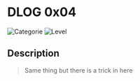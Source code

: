 # DLOG 0x04
![Categorie](https://img.shields.io/badge/Category-Crypto-red?style=for-the-badge) ![Level](https://img.shields.io/badge/Difficulty-Easy-green?style=for-the-badge)

## Description
> Same thing but there is a trick in here

